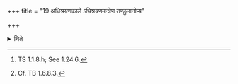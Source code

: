+++
title = "19 अधिश्रयणकाले ऽधिश्रयणमन्त्रेण तण्डुलानोप्य"

+++

<details><summary>थिते</summary>

19. At the time of placing (the oblation-material on the fire), having poured the rice-grains with the formula of placing (the oblation-material on the fire),[^1] he prepares fried-grains of various appearances.[^2]  

[^1]: TS 1.1.8.h; See 1.24.6.  

[^2]: Cf. TB 1.6.8.3.
</details>
